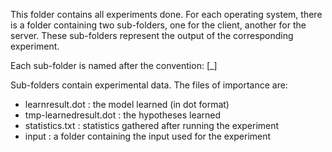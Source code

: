 This folder contains all experiments done. For each operating system, there is a 
folder containing two sub-folders, one for the client, another for the server.
These sub-folders represent the output of the corresponding experiment. 

Each sub-folder is named after the convention:
<operating system>_<role>_<time of experiment>_<alphabet>_<random queries>[_<k confidence>]

Sub-folders contain experimental data. The files of importance are:
 - learnresult.dot : the model learned (in dot format)
 - tmp-learnedresult<num>.dot :  the hypotheses learned 
 - statistics.txt : statistics gathered after running the experiment
 - input : a folder containing the input used for the experiment